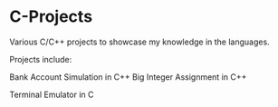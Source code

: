 # C-Projects
Various C/C++ projects to showcase my knowledge in the languages.

Projects include:

Bank Account Simulation in C++
Big Integer Assignment in C++

Terminal Emulator in C
